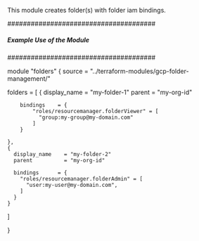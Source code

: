 This module creates folder(s) with folder iam bindings.

 ######################################
 ##### Example Use of the Module ######
 ######################################

 module "folders" {
  source  = "../terraform-modules/gcp-folder-management/"        

  folders = [
    {
        display_name    = "my-folder-1"
        parent          = "my-org-id"

        bindings    = {
            "roles/resourcemanager.folderViewer" = [
              "group:my-group@my-domain.com"
            ] 
        }

    },
    {
      display_name    = "my-folder-2"
      parent          = "my-org-id"

      bindings      = {
        "roles/resourcemanager.folderAdmin" = [
          "user:my-user@my-domain.com",
        ]
      }
    }

  ]
  

}